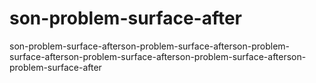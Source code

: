 # son-problem-surface-after
son-problem-surface-afterson-problem-surface-afterson-problem-surface-afterson-problem-surface-afterson-problem-surface-afterson-problem-surface-after
